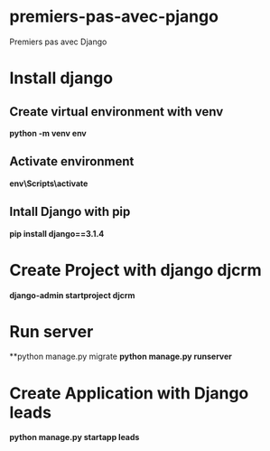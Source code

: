 # premiers-pas-avec-pjango
Premiers pas avec Django

# Install django 
  ## Create virtual environment with venv

**python -m venv env**

  ## Activate environment

**env\Scripts\activate**
  
  ## Intall Django with pip

**pip install django==3.1.4**

# Create Project with django djcrm

**django-admin startproject djcrm**

# Run server

**python manage.py migrate
**python manage.py runserver**

# Create Application with Django leads

**python manage.py startapp leads**

